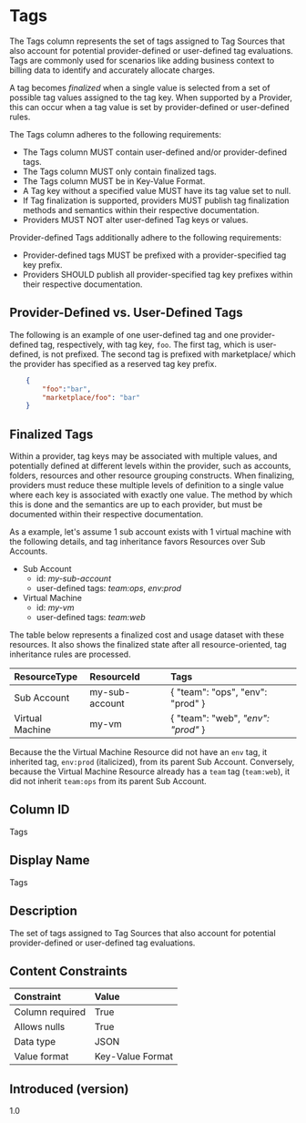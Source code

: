 # Tags

The Tags column represents the set of tags assigned to Tag Sources that also account for potential provider-defined or user-defined tag evaluations.  Tags are commonly used for scenarios like adding business context to billing data to identify and accurately allocate charges.

A tag becomes *finalized* when a single value is selected from a set of possible tag values assigned to the tag key.  When supported by a Provider, this can occur when a tag value is set by provider-defined or user-defined rules.

The Tags column adheres to the following requirements:

* The Tags column MUST contain user-defined and/or provider-defined tags.
* The Tags column MUST only contain finalized tags.
* The Tags column MUST be in Key-Value Format.
* A Tag key without a specified value MUST have its tag value set to null.
* If Tag finalization is supported, providers MUST publish tag finalization methods and semantics within their respective documentation.
* Providers MUST NOT alter user-defined Tag keys or values.

Provider-defined Tags additionally adhere to the following requirements:

* Provider-defined tags MUST be prefixed with a provider-specified tag key prefix.
* Providers SHOULD publish all provider-specified tag key prefixes within their respective documentation.

## Provider-Defined vs. User-Defined Tags

The following is an example of one user-defined tag and one provider-defined tag, respectively, with tag key, `foo`.  The first tag, which is user-defined, is not prefixed. The second tag is prefixed with marketplace/ which the provider has specified as a reserved tag key prefix.

```json
    {
        "foo":"bar",
        "marketplace/foo": "bar"
    }
```

## Finalized Tags

Within a provider, tag keys may be associated with multiple values, and potentially defined at different levels within the provider, such as accounts, folders, resources and other resource grouping constructs. When finalizing, providers must reduce these multiple levels of definition to a single value where each key is associated with exactly one value. The method by which this is done and the semantics are up to each provider, but must be documented within their respective documentation.

As a example, let's assume 1 sub account exists with 1 virtual machine with the following details, and tag inheritance favors Resources over Sub Accounts.

* Sub Account
  * id: *my-sub-account*
  * user-defined tags: *team:ops*, *env:prod*
* Virtual Machine
  * id: *my-vm*
  * user-defined tags: *team:web*

The table below represents a finalized cost and usage dataset with these resources.  It also shows the finalized state after all resource-oriented, tag inheritance rules are processed.

| ResourceType    | ResourceId     | Tags                                        |
| :---------------| :--------------| :-------------------------------------------|
| Sub Account     | my-sub-account | { "team": "ops", "env": "prod" }            |
| Virtual Machine | my-vm          | { "team": "web", *"env": "prod"* }          |

Because the the Virtual Machine Resource did not have an `env` tag, it inherited tag, `env:prod` (italicized), from its parent Sub Account.  Conversely, because the Virtual Machine Resource already has a `team` tag (`team:web`), it did not inherit `team:ops` from its parent Sub Account.

## Column ID

Tags

## Display Name

Tags

## Description

The set of tags assigned to Tag Sources that also account for potential provider-defined or user-defined tag evaluations.

## Content Constraints

|    Constraint   |      Value       |
|:----------------|:-----------------|
| Column required | True             |
| Allows nulls    | True             |
| Data type       | JSON             |
| Value format    | Key-Value Format |

## Introduced (version)

1.0
